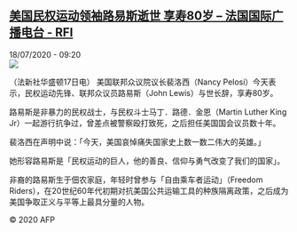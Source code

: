 <!--1595062677000-->
[美国民权运动领袖路易斯逝世 享寿80岁 – 法国国际广播电台 - RFI](http://www.rfi.fr//cn/contenu/20200718-%E7%BE%8E%E5%9B%BD%E6%B0%91%E6%9D%83%E8%BF%90%E5%8A%A8%E9%A2%86%E8%A2%96%E8%B7%AF%E6%98%93%E6%96%AF%E9%80%9D%E4%B8%96-%E4%BA%AB%E5%AF%BF80%E5%B2%81)
------

<div>18/07/2020 - 09:20</div><img src="https://s.rfi.fr/media/display/3c1493ba-c8ca-11ea-9ffd-005056bf87d6/w:310/p:16x9/int0006b.200718152004.jpg"><div class="t-content__body u-clearfix"><div class="m-interstitial"></div><p>（法新社华盛顿17日电）    美国联邦众议院议长裴洛西（Nancy Pelosi）今天表示，民权运动先锋、联邦众议员路易斯（John Lewis）与世长辞，享寿80岁。</p><p>    路易斯是非暴力的民权战士，与民权斗士马丁．路德．金恩（Martin Luther King Jr）一起游行抗争过，曾差点被警察殴打致死，之后担任美国国会议员数十年。</p><p>    裴洛西在声明中说：「今天，美国哀悼痛失国家史上数一数二伟大的英雄。」</p><p>    她形容路易斯是「民权运动的巨人，他的善良、信仰与勇气改变了我们的国家」。</p><p>    非裔的路易斯生于佃农家庭，年轻时曾参与「自由乘车者运动」（Freedom Riders），在20世纪60年代初期对抗美国公共运输工具的种族隔离政策，之后成为美国争取正义与平等上最具分量的人物。</p><p class="t-copyright">© 2020 AFP</p>        </div>
